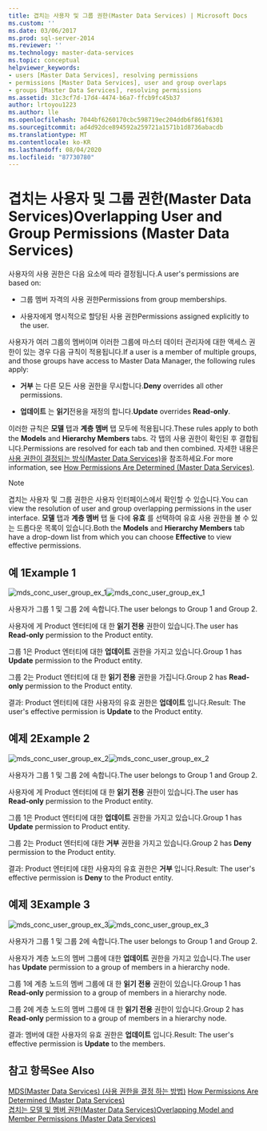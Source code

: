```yaml
---
title: 겹치는 사용자 및 그룹 권한(Master Data Services) | Microsoft Docs
ms.custom: ''
ms.date: 03/06/2017
ms.prod: sql-server-2014
ms.reviewer: ''
ms.technology: master-data-services
ms.topic: conceptual
helpviewer_keywords:
- users [Master Data Services], resolving permissions
- permissions [Master Data Services], user and group overlaps
- groups [Master Data Services], resolving permissions
ms.assetid: 31c3cf7d-17d4-4474-b6a7-ffcb9fc45b37
author: lrtoyou1223
ms.author: lle
ms.openlocfilehash: 7044bf6260170cbc598719ec204ddb6f861f6301
ms.sourcegitcommit: ad4d92dce894592a259721a1571b1d8736abacdb
ms.translationtype: MT
ms.contentlocale: ko-KR
ms.lasthandoff: 08/04/2020
ms.locfileid: "87730780"
---
```

# <a name="overlapping-user-and-group-permissions-master-data-services"></a><span data-ttu-id="2ac45-102">겹치는 사용자 및 그룹 권한(Master Data Services)</span><span class="sxs-lookup"><span data-stu-id="2ac45-102">Overlapping User and Group Permissions (Master Data Services)</span></span>
  <span data-ttu-id="2ac45-103">사용자의 사용 권한은 다음 요소에 따라 결정됩니다.</span><span class="sxs-lookup"><span data-stu-id="2ac45-103">A user's permissions are based on:</span></span>  
  
-   <span data-ttu-id="2ac45-104">그룹 멤버 자격의 사용 권한</span><span class="sxs-lookup"><span data-stu-id="2ac45-104">Permissions from group memberships.</span></span>  
  
-   <span data-ttu-id="2ac45-105">사용자에게 명시적으로 할당된 사용 권한</span><span class="sxs-lookup"><span data-stu-id="2ac45-105">Permissions assigned explicitly to the user.</span></span>  
  
 <span data-ttu-id="2ac45-106">사용자가 여러 그룹의 멤버이며 이러한 그룹에 마스터 데이터 관리자에 대한 액세스 권한이 있는 경우 다음 규칙이 적용됩니다.</span><span class="sxs-lookup"><span data-stu-id="2ac45-106">If a user is a member of multiple groups, and those groups have access to Master Data Manager, the following rules apply:</span></span>  
  
-   <span data-ttu-id="2ac45-107">**거부** 는 다른 모든 사용 권한을 무시합니다.</span><span class="sxs-lookup"><span data-stu-id="2ac45-107">**Deny** overrides all other permissions.</span></span>  
  
-   <span data-ttu-id="2ac45-108">**업데이트** 는 **읽기**전용을 재정의 합니다.</span><span class="sxs-lookup"><span data-stu-id="2ac45-108">**Update** overrides **Read-only**.</span></span>  
  
 <span data-ttu-id="2ac45-109">이러한 규칙은 **모델** 탭과 **계층 멤버** 탭 모두에 적용됩니다.</span><span class="sxs-lookup"><span data-stu-id="2ac45-109">These rules apply to both the **Models** and **Hierarchy Members** tabs.</span></span> <span data-ttu-id="2ac45-110">각 탭의 사용 권한이 확인된 후 결합됩니다.</span><span class="sxs-lookup"><span data-stu-id="2ac45-110">Permissions are resolved for each tab and then combined.</span></span> <span data-ttu-id="2ac45-111">자세한 내용은 [사용 권한이 결정되는 방식&#40;Master Data Services&#41;](how-permissions-are-determined-master-data-services.md)을 참조하세요.</span><span class="sxs-lookup"><span data-stu-id="2ac45-111">For more information, see [How Permissions Are Determined &#40;Master Data Services&#41;](how-permissions-are-determined-master-data-services.md).</span></span>  
  
> [!NOTE]  
>  <span data-ttu-id="2ac45-112">겹치는 사용자 및 그룹 권한은 사용자 인터페이스에서 확인할 수 있습니다.</span><span class="sxs-lookup"><span data-stu-id="2ac45-112">You can view the resolution of user and group overlapping permissions in the user interface.</span></span> <span data-ttu-id="2ac45-113">**모델** 탭과 **계층 멤버** 탭 둘 다에 **유효** 를 선택하여 유효 사용 권한을 볼 수 있는 드롭다운 목록이 있습니다.</span><span class="sxs-lookup"><span data-stu-id="2ac45-113">Both the **Models** and **Hierarchy Members** tab have a drop-down list from which you can choose **Effective** to view effective permissions.</span></span>  
  
## <a name="example-1"></a><span data-ttu-id="2ac45-114">예 1</span><span class="sxs-lookup"><span data-stu-id="2ac45-114">Example 1</span></span>  
 <span data-ttu-id="2ac45-115">![mds_conc_user_group_ex_1](../../2014/master-data-services/media/mds-conc-user-group-ex-1.gif "mds_conc_user_group_ex_1")</span><span class="sxs-lookup"><span data-stu-id="2ac45-115">![mds_conc_user_group_ex_1](../../2014/master-data-services/media/mds-conc-user-group-ex-1.gif "mds_conc_user_group_ex_1")</span></span>  
  
 <span data-ttu-id="2ac45-116">사용자가 그룹 1 및 그룹 2에 속합니다.</span><span class="sxs-lookup"><span data-stu-id="2ac45-116">The user belongs to Group 1 and Group 2.</span></span>  
  
 <span data-ttu-id="2ac45-117">사용자에 게 Product 엔터티에 대 한 **읽기 전용** 권한이 있습니다.</span><span class="sxs-lookup"><span data-stu-id="2ac45-117">The user has **Read-only** permission to the Product entity.</span></span>  
  
 <span data-ttu-id="2ac45-118">그룹 1은 Product 엔터티에 대한 **업데이트** 권한을 가지고 있습니다.</span><span class="sxs-lookup"><span data-stu-id="2ac45-118">Group 1 has **Update** permission to the Product entity.</span></span>  
  
 <span data-ttu-id="2ac45-119">그룹 2는 Product 엔터티에 대 한 **읽기 전용** 권한을 가집니다.</span><span class="sxs-lookup"><span data-stu-id="2ac45-119">Group 2 has **Read-only** permission to the Product entity.</span></span>  
  
 <span data-ttu-id="2ac45-120">결과: Product 엔터티에 대한 사용자의 유효 권한은 **업데이트** 입니다.</span><span class="sxs-lookup"><span data-stu-id="2ac45-120">Result: The user's effective permission is **Update** to the Product entity.</span></span>  
  
## <a name="example-2"></a><span data-ttu-id="2ac45-121">예제 2</span><span class="sxs-lookup"><span data-stu-id="2ac45-121">Example 2</span></span>  
 <span data-ttu-id="2ac45-122">![mds_conc_user_group_ex_2](../../2014/master-data-services/media/mds-conc-user-group-ex-2.gif "mds_conc_user_group_ex_2")</span><span class="sxs-lookup"><span data-stu-id="2ac45-122">![mds_conc_user_group_ex_2](../../2014/master-data-services/media/mds-conc-user-group-ex-2.gif "mds_conc_user_group_ex_2")</span></span>  
  
 <span data-ttu-id="2ac45-123">사용자가 그룹 1 및 그룹 2에 속합니다.</span><span class="sxs-lookup"><span data-stu-id="2ac45-123">The user belongs to Group 1 and Group 2.</span></span>  
  
 <span data-ttu-id="2ac45-124">사용자에 게 Product 엔터티에 대 한 **읽기 전용** 권한이 있습니다.</span><span class="sxs-lookup"><span data-stu-id="2ac45-124">The user has **Read-only** permission to the Product entity.</span></span>  
  
 <span data-ttu-id="2ac45-125">그룹 1은 Product 엔터티에 대한 **업데이트** 권한을 가지고 있습니다.</span><span class="sxs-lookup"><span data-stu-id="2ac45-125">Group 1 has **Update** permission to Product entity.</span></span>  
  
 <span data-ttu-id="2ac45-126">그룹 2는 Product 엔터티에 대한 **거부** 권한을 가지고 있습니다.</span><span class="sxs-lookup"><span data-stu-id="2ac45-126">Group 2 has **Deny** permission to the Product entity.</span></span>  
  
 <span data-ttu-id="2ac45-127">결과: Product 엔터티에 대한 사용자의 유효 권한은 **거부** 입니다.</span><span class="sxs-lookup"><span data-stu-id="2ac45-127">Result: The user's effective permission is **Deny** to the Product entity.</span></span>  
  
## <a name="example-3"></a><span data-ttu-id="2ac45-128">예제 3</span><span class="sxs-lookup"><span data-stu-id="2ac45-128">Example 3</span></span>  
 <span data-ttu-id="2ac45-129">![mds_conc_user_group_ex_3](../../2014/master-data-services/media/mds-conc-user-group-ex-3.gif "mds_conc_user_group_ex_3")</span><span class="sxs-lookup"><span data-stu-id="2ac45-129">![mds_conc_user_group_ex_3](../../2014/master-data-services/media/mds-conc-user-group-ex-3.gif "mds_conc_user_group_ex_3")</span></span>  
  
 <span data-ttu-id="2ac45-130">사용자가 그룹 1 및 그룹 2에 속합니다.</span><span class="sxs-lookup"><span data-stu-id="2ac45-130">The user belongs to Group 1 and Group 2.</span></span>  
  
 <span data-ttu-id="2ac45-131">사용자가 계층 노드의 멤버 그룹에 대한 **업데이트** 권한을 가지고 있습니다.</span><span class="sxs-lookup"><span data-stu-id="2ac45-131">The user has **Update** permission to a group of members in a hierarchy node.</span></span>  
  
 <span data-ttu-id="2ac45-132">그룹 1에 계층 노드의 멤버 그룹에 대 한 **읽기 전용** 권한이 있습니다.</span><span class="sxs-lookup"><span data-stu-id="2ac45-132">Group 1 has **Read-only** permission to a group of members in a hierarchy node.</span></span>  
  
 <span data-ttu-id="2ac45-133">그룹 2에 계층 노드의 멤버 그룹에 대 한 **읽기 전용** 권한이 있습니다.</span><span class="sxs-lookup"><span data-stu-id="2ac45-133">Group 2 has **Read-only** permission to a group of members in a hierarchy node.</span></span>  
  
 <span data-ttu-id="2ac45-134">결과: 멤버에 대한 사용자의 유효 권한은 **업데이트** 입니다.</span><span class="sxs-lookup"><span data-stu-id="2ac45-134">Result: The user's effective permission is **Update** to the members.</span></span>  
  
## <a name="see-also"></a><span data-ttu-id="2ac45-135">참고 항목</span><span class="sxs-lookup"><span data-stu-id="2ac45-135">See Also</span></span>  
 <span data-ttu-id="2ac45-136">[MDS(Master Data Services) &#40;사용 권한을 결정 하는 방법&#41;](how-permissions-are-determined-master-data-services.md) </span><span class="sxs-lookup"><span data-stu-id="2ac45-136">[How Permissions Are Determined &#40;Master Data Services&#41;](how-permissions-are-determined-master-data-services.md) </span></span>  
 [<span data-ttu-id="2ac45-137">겹치는 모델 및 멤버 권한&#40;Master Data Services&#41;</span><span class="sxs-lookup"><span data-stu-id="2ac45-137">Overlapping Model and Member Permissions &#40;Master Data Services&#41;</span></span>](../../2014/master-data-services/overlapping-model-and-member-permissions-master-data-services.md)  
  
  
